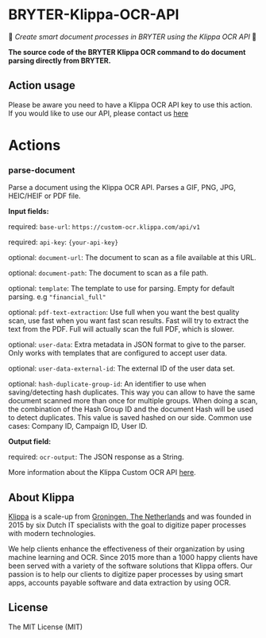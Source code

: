 # BRYTER-Klippa-OCR-API

:rocket: *Create smart document processes in BRYTER using the Klippa OCR API* :rocket:

**The source code of the BRYTER Klippa OCR command to do document parsing directly from BRYTER.**

## Action usage
Please be aware you need to have a Klippa OCR API key to use this action.
If you would like to use our API, please contact us [here](https://www.klippa.com/en/ocr/ocr-api)

# Actions

### parse-document

Parse a document using the Klippa OCR API. Parses a GIF, PNG, JPG, HEIC/HEIF or PDF file.

**Input fields:**

required: ``base-url``: ``https://custom-ocr.klippa.com/api/v1``

required: ``api-key``: ``{your-api-key}``

optional: ``document-url``: The document to scan as a file available at this URL.

optional: ``document-path``: The document to scan as a file path.

optional: ``template``: The template to use for parsing. Empty for default parsing. e.g ``"financial_full"``

optional: ``pdf-text-extraction``: Use full when you want the best quality scan, use fast when you want fast scan results. Fast will try to extract the text from the PDF. Full will actually scan the full PDF, which is slower.

optional: ``user-data``: Extra metadata in JSON format to give to the parser. Only works with templates that are configured to accept user data.

optional: ``user-data-external-id``: The external ID of the user data set.

optional: ``hash-duplicate-group-id``: An identifier to use when saving/detecting hash duplicates. This way you can allow to have the same document scanned more than once for multiple groups. When doing a scan, the combination of the Hash Group ID and the document Hash will be used to detect duplicates. This value is saved hashed on our side. Common use cases: Company ID, Campaign ID, User ID.

**Output field:**

required: ``ocr-output``: The JSON response as a String.

More information about the Klippa Custom OCR API [here](https://custom-ocr.klippa.com/docs).

## About Klippa

[Klippa](https://www.klippa.com/en) is a scale-up from [Groningen, The Netherlands](https://goo.gl/maps/CcCGaPTBz3u8noSd6) and was founded in 2015 by six Dutch IT specialists with the goal to digitize paper processes with modern technologies.

We help clients enhance the effectiveness of their organization by using machine learning and OCR. Since 2015 more than a 1000 happy clients have been served with a variety of the software solutions that Klippa offers. Our passion is to help our clients to digitize paper processes by using smart apps, accounts payable software and data extraction by using OCR.

## License

The MIT License (MIT)
